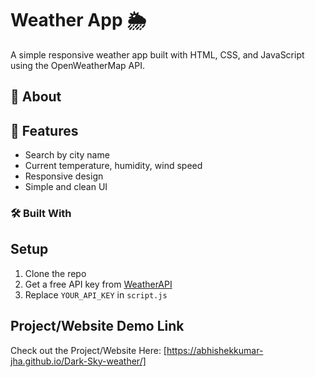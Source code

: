 # Weather App 🌦️

A simple responsive weather app built with HTML, CSS, and JavaScript using the OpenWeatherMap API.

## 📌 About


## 🚀 Features
- Search by city name
- Current temperature, humidity, wind speed
- Responsive design
- Simple and clean UI

### 🛠️ Built With

## Setup
1. Clone the repo
2. Get a free API key from [WeatherAPI](https://www.weatherapi.com/)
3. Replace `YOUR_API_KEY` in `script.js`

## Project/Website Demo Link
Check out the Project/Website Here: [https://abhishekkumar-jha.github.io/Dark-Sky-weather/]
